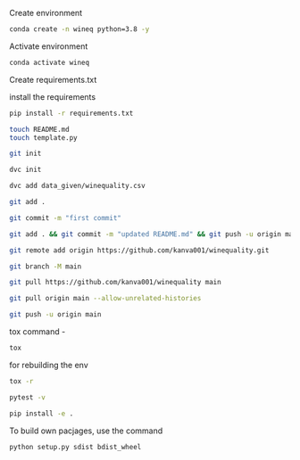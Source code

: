 Create environment
```bash
conda create -n wineq python=3.8 -y
```

Activate environment
```bash
conda activate wineq
```

Create requirements.txt

install the requirements
```bash
pip install -r requirements.txt
```

```bash
touch README.md
touch template.py
```

```bash
git init
```

```bash
dvc init
```
```bash
dvc add data_given/winequality.csv
```

```bash
git add .
```

```bash
git commit -m "first commit"
```

```bash
git add . && git commit -m "updated README.md" && git push -u origin main
```

```bash
git remote add origin https://github.com/kanva001/winequality.git
```

```bash
git branch -M main
```
```bash 
git pull https://github.com/kanva001/winequality main
```

```bash
git pull origin main --allow-unrelated-histories
```

```bash
git push -u origin main
```


tox command - 

```bash
tox
```

for rebuilding the env 
```bash
tox -r
```
```bash
pytest -v
```
```bash
pip install -e .
```

To build own pacjages, use the command

```bash
python setup.py sdist bdist_wheel
```
